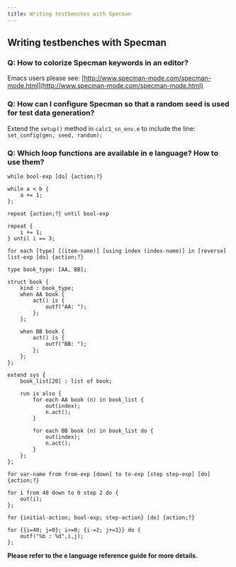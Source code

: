 ```yaml
---
title: Writing testbenches with Specman
---
```


## Writing testbenches with Specman

### Q: How to colorize Specman keywords in an editor?

Emacs users please see: [http://www.specman-mode.com/specman-mode.html](http://www.specman-mode.com/specman-mode.html)

### Q: How can I configure Specman so that a random seed is used for test data generation?

Extend the `setup()` method in `calc1_sn_env.e` to include the line: `set_config(gen, seed, random);`

### Q: Which loop functions are available in e language? How to use them?

```
while bool-exp [do] {action;?}
```

```E
while a < b {
    a += 1;
};
```

```
repeat {action;?} until bool-exp
```

```E
repeat {
    i += 1;
} until i == 3;
```

```
for each [type] [(item-name)] [using index (index-name)] in [reverse] list-exp [do] {action;?}
```

```E
type book_type: [AA, BB];

struct book {
    kind : book_type;
    when AA book {
        act() is {
            outf("AA: ");
        };
    };

    when BB book {
        act() is {
            outf("BB: ");
        };
    };
};

extend sys {
    book_list[20] : list of book;

    run is also {
        for each AA book (n) in book_list {
            out(index);
            n.act();
        }

        for each BB book (n) in book_list do {
            out(index);
            n.act();
        }
    };
};
```

```
for var-name from from-exp [down] to to-exp [step step-exp] [do] {action;?}
```

```E
for i from 40 down to 0 step 2 do {
    out(i);
};
```

```
for {initial-action; bool-exp; step-action} [do] {action;?}
```

```E
for {{i=40; j=0}; i>=0; {i-=2; j+=1}} do {
    outf("%b : %d",i,j);
};
```

**Please refer to the e language reference guide for more details.**

